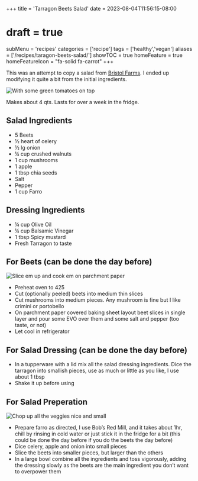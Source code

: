 +++
title = 'Tarragon Beets Salad'
date = 2023-08-04T11:56:15-08:00
# draft = true
subMenu = 'recipes'
categories = ['recipe']
tags = ['healthy','vegan']
aliases = ['/recipes/taragon-beets-salad/']
showTOC = true
homeFeature = true
homeFeatureIcon = "fa-solid fa-carrot"
+++

This was an attempt to copy a salad from [Bristol Farms](https://www.bristolfarms.com/). I ended up modifying it quite a bit from the initial ingredients.

![With some green tomatoes on top](/images/recipes/tarragon-beets-salad/beets-salad.jpg)

Makes about 4 qts. Lasts for over a week in the fridge.

## Salad Ingredients

- 5 Beets
- ½ heart of celery
- ½ lg onion
- ¼ cup crushed walnuts
- 1 cup mushrooms
- 1 apple
- 1 tbsp chia seeds
- Salt
- Pepper
- 1 cup Farro

## Dressing Ingredients

- ¼ cup Olive Oil
- ¼ cup Balsamic Vinegar
- 1 tbsp Spicy mustard
- Fresh Tarragon to taste

## For Beets (can be done the day before)

![Slice em up and cook em on parchment paper](/images/recipes/tarragon-beets-salad/beets-on-parchment.jpg)
- Preheat oven to 425
- Cut (optionally peeled) beets into medium thin slices
- Cut mushrooms into medium pieces. Any mushroom is fine but I like crimini or portobello
- On parchment paper covered baking sheet layout beet slices in single layer and pour some EVO over them and some salt and pepper (too taste, or not)
- Let cool in refrigerator

## For Salad Dressing (can be done the day before)

- In a tupperware with a lid mix all the salad dressing ingredients. Dice the tarragon into smallish pieces, use as much or little as you like, I use about 1 tbsp
- Shake it up before using

## For Salad Preperation

![Chop up all the veggies nice and small](/images/recipes/tarragon-beets-salad/chopped-veggies.jpg)

- Prepare farro as directed, I use Bob’s Red Mill, and it takes about 1hr, chill by rinsing in cold water or just stick it in the fridge for a bit (this could be done the day before if you do the beets the day before)
- Dice celery, apple and onion into small pieces
- Slice the beets into smaller pieces, but larger than the others
- In a large bowl combine all the ingredients and toss vigorously, adding the dressing slowly as the beets are the main ingredient you don’t want to overpower them
